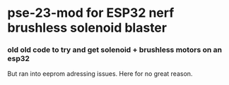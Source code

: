 # pse-23-mod for ESP32 nerf brushless solenoid blaster


### old old code to try and get solenoid + brushless motors on an esp32

But ran into eeprom adressing issues.  Here for no great reason.
